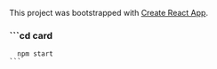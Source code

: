 This project was bootstrapped with [Create React App](https://github.com/facebook/create-react-app).

### ```cd card
      npm start
    ```
